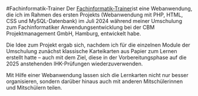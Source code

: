#Fachinformatik-Trainer
Der [Fachinformatik-Trainer](https://fi-trainer.de/)ist eine Webanwendung, die ich im Rahmen des ersten Projekts (Webanwendung mit PHP, HTML, CSS und MySQL-Datenbank) im Juli 2024 während meiner Umschulung zum Fachinformatiker Anwendungsentwicklung bei der CBM Projektmanagement GmbH, Hamburg, entwickelt habe.

Die Idee zum Projekt ergab sich, nachdem ich für die einzelnen Module der Umschulung zunächst klassische Karteikarten aus Papier zum Lernen erstellt hatte – auch mit dem Ziel, diese in der Vorbereitungsphase auf die 2025 anstehenden IHK-Prüfungen wiederzuverwenden.

Mit Hilfe einer Webanwendung lassen sich die Lernkarten nicht nur besser organisieren, sondern darüber hinaus auch mit anderen Mitschülerinnen und Mitschülern teilen.
